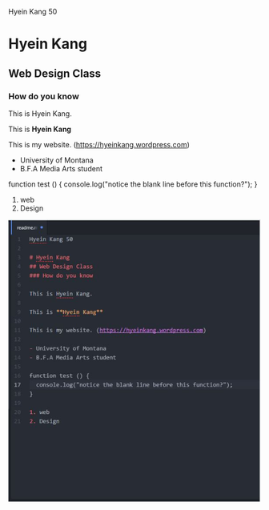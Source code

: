 Hyein Kang 50

# Hyein Kang
## Web Design Class
### How do you know

This is Hyein Kang.

This is **Hyein Kang**

This is my website. (https://hyeinkang.wordpress.com)

- University of Montana
- B.F.A Media Arts student

function test () {
  console.log("notice the blank line before this function?");
}

1. web
2. Design

![Image of my editor](image.jpg)